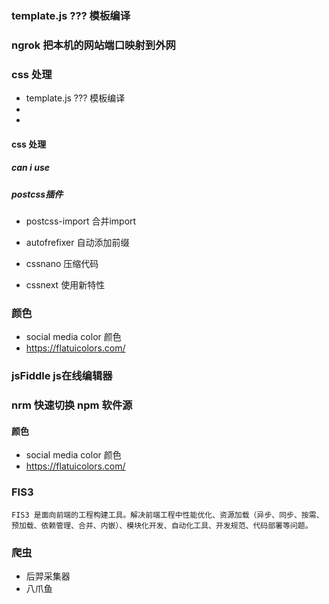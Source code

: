 
### template.js ??? 模板编译

### ngrok 把本机的网站端口映射到外网





### css 处理

- template.js ??? 模板编译
- 
- 



#### css 处理


##### can i use

##### postcss插件

- postcss-import 合并import

- autofrefixer  自动添加前缀
- cssnano 压缩代码
- cssnext 使用新特性


### 颜色

- social media color 颜色
- <https://flatuicolors.com/> 

### jsFiddle   js在线编辑器

### nrm 快速切换 npm 软件源

#### 颜色

- social media color 颜色
- <https://flatuicolors.com/> 

### FIS3 
	FIS3 是面向前端的工程构建工具。解决前端工程中性能优化、资源加载（异步、同步、按需、预加载、依赖管理、合并、内嵌）、模块化开发、自动化工具、开发规范、代码部署等问题。

### 爬虫
- 后羿采集器
- 八爪鱼